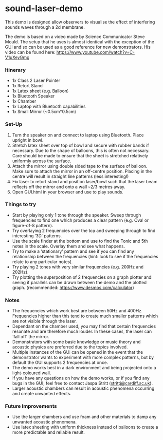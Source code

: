 # sound-laser-demo

This demo is designed allow observers to visualise the effect of interfering sounds waves through a 2d membrane. 

The demo is based on a video made by Science Communicator Steve Mould. The setup that he uses is almost identical with the exception of the GUI and so can be used as a good reference for new demonstrators. His video can be found here: https://www.youtube.com/watch?v=C-V1uXeyGmg

### Itinerary
 * 1x Class 2 Laser Pointer
 * 1x Retort Stand
 * 1x Latex sheet (e.g. Balloon) 
 * 1x Bluetooth Speaker
 * 1x Chamber
 * 1x Laptop with Bluetooth capabilities
 * 1x Small Mirror (~0.5cm*0.5cm)

### Set-Up
1.	Turn the speaker on and connect to laptop using Bluetooth. Place upright in bowl.
2.	Stretch latex sheet over top of bowl and secure with rubber bands if necessary. Due to the shape of balloons, this is often not necessary. Care should be made to ensure that the sheet is stretched relatively uniformly across the surface.
3.	Attach the mirror using double sided tape to the surface of balloon. Make sure to attach the mirror in an off-centre position. Placing in the centre will result in straight line patterns (less interesting!)
4.	Fix laser to retort stand and position laser/bowl such that the laser beam reflects off the mirror and onto a wall ~2/3 metres away.
5.	Open GUI.html in your browser and use to play sounds.

### Things to try
 * Start by playing only 1 tone through the speaker. Sweep through frequencies to find one which produces a clear pattern (e.g. Oval or figure-of-8 pattern).
 * Try overlaying 2 frequencies over the top and sweeping through to find interesting ‘3D’ patterns.
 * Use the scale finder at the bottom and use to find the Tonic and 5th notes in the scale. Overlay them and see what happens.
 * Try to make a ‘stationary’ pattern and see if you can find any relationship between the frequencies (hint: look to see if the frequencies relate to any particular notes).
 * Try playing 2 tones with very similar frequencies (e.g. 200Hz and 202Hz).
 * Try plotting the superposition of 2 frequencies on a graph plotter and seeing if parallels can be drawn between the demo and the plotted graph. (recommended: https://www.desmos.com/calculator)

### Notes
 * The frequencies which work best are between 50Hz and 400Hz. Frequencies higher than this tend to create much smaller patterns which are not visible through the laser.
 * Dependant on the chamber used, you may find that certain frequencies resonate and are therefore much louder. In these cases, the laser can ‘fall off’ the mirror. 
 * Demonstrators with some basic knowledge or music theory and acoustic physics are preferred due to the topics involved.
 * Multiple instances of the GUI can be opened in the event that the demonstrator wants to experiment with more complex patterns, but by default the GUI supports 2 frequencies at once.
 * The demo works best in a dark environment and being projected onto a light-coloured wall.
 * If you have any questions on how the demo works, or if you find any bugs in the GUI, feel free to contact Jaspa Stritt (strittj@cardiff.ac.uk).
 * Larger acoustic chambers can result in acoustic phenomena occurring and create unwanted effects.

### Future Improvements
 * Use the larger chambers and use foam and other materials to damp any unwanted acoustic phenomena.
 * Use latex sheeting with uniform thickness instead of balloons to create a more predictable and reliable result.
